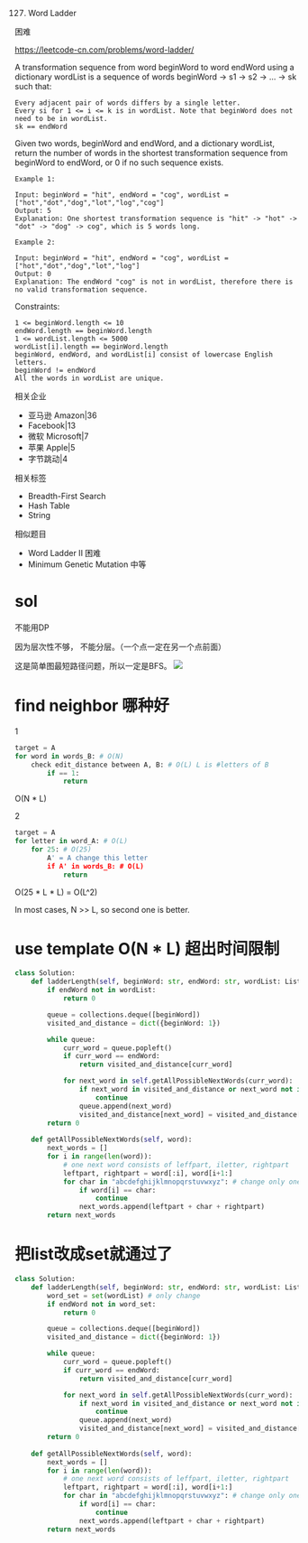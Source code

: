 
127. Word Ladder

困难

https://leetcode-cn.com/problems/word-ladder/


A transformation sequence from word beginWord to word endWord using a dictionary wordList is a sequence of words beginWord -> s1 -> s2 -> ... -> sk such that:
```
Every adjacent pair of words differs by a single letter.
Every si for 1 <= i <= k is in wordList. Note that beginWord does not need to be in wordList.
sk == endWord
```
Given two words, beginWord and endWord, and a dictionary wordList, return the number of words in the shortest transformation sequence from beginWord to endWord, or 0 if no such sequence exists.

 
```
Example 1:

Input: beginWord = "hit", endWord = "cog", wordList = ["hot","dot","dog","lot","log","cog"]
Output: 5
Explanation: One shortest transformation sequence is "hit" -> "hot" -> "dot" -> "dog" -> cog", which is 5 words long.

Example 2:

Input: beginWord = "hit", endWord = "cog", wordList = ["hot","dot","dog","lot","log"]
Output: 0
Explanation: The endWord "cog" is not in wordList, therefore there is no valid transformation sequence.
``` 

Constraints:
```
1 <= beginWord.length <= 10
endWord.length == beginWord.length
1 <= wordList.length <= 5000
wordList[i].length == beginWord.length
beginWord, endWord, and wordList[i] consist of lowercase English letters.
beginWord != endWord
All the words in wordList are unique.
```

相关企业

- 亚马逊 Amazon|36
- Facebook|13
- 微软 Microsoft|7
- 苹果 Apple|5
- 字节跳动|4


相关标签
- Breadth-First Search
- Hash Table
- String

相似题目
- Word Ladder II
困难
- Minimum Genetic Mutation
中等


# sol

不能用DP

因为层次性不够， 不能分层。（一个点一定在另一个点前面）


这是简单图最短路径问题，所以一定是BFS。
![](https://assets.leetcode-cn.com/solution-static/127/1.png)


# find neighbor 哪种好
1
```py
target = A
for word in words_B: # O(N)
    check edit_distance between A, B: # O(L) L is #letters of B
        if == 1:
            return
```

O(N * L) 

2
```py
target = A
for letter in word_A: # O(L)
    for 25: # O(25)
        A' = A change this letter
        if A' in words_B: # O(L)
            return

```

O(25 * L * L) = O(L^2)

In most cases, N >> L,  so second one is better.

# use  template O(N * L) 超出时间限制

```py
class Solution:
    def ladderLength(self, beginWord: str, endWord: str, wordList: List[str]) -> int:
        if endWord not in wordList:
            return 0

        queue = collections.deque([beginWord])
        visited_and_distance = dict({beginWord: 1})

        while queue:
            curr_word = queue.popleft()
            if curr_word == endWord:
                return visited_and_distance[curr_word]

            for next_word in self.getAllPossibleNextWords(curr_word):
                if next_word in visited_and_distance or next_word not in wordList:
                    continue
                queue.append(next_word)
                visited_and_distance[next_word] = visited_and_distance[curr_word] + 1
        return 0
    
    def getAllPossibleNextWords(self, word):
        next_words = []
        for i in range(len(word)):
            # one next word consists of leffpart, iletter, rightpart
            leftpart, rightpart = word[:i], word[i+1:]
            for char in "abcdefghijklmnopqrstuvwxyz": # change only one letter
                if word[i] == char:
                    continue
                next_words.append(leftpart + char + rightpart)
        return next_words
```

# 把list改成set就通过了

```py
class Solution:
    def ladderLength(self, beginWord: str, endWord: str, wordList: List[str]) -> int:
        word_set = set(wordList) # only change
        if endWord not in word_set:
            return 0

        queue = collections.deque([beginWord])
        visited_and_distance = dict({beginWord: 1})

        while queue:
            curr_word = queue.popleft()
            if curr_word == endWord:
                return visited_and_distance[curr_word]

            for next_word in self.getAllPossibleNextWords(curr_word):
                if next_word in visited_and_distance or next_word not in word_set:
                    continue
                queue.append(next_word)
                visited_and_distance[next_word] = visited_and_distance[curr_word] + 1
        return 0
    
    def getAllPossibleNextWords(self, word):
        next_words = []
        for i in range(len(word)):
            # one next word consists of leffpart, iletter, rightpart
            leftpart, rightpart = word[:i], word[i+1:]
            for char in "abcdefghijklmnopqrstuvwxyz": # change only one letter
                if word[i] == char:
                    continue
                next_words.append(leftpart + char + rightpart)
        return next_words
```
